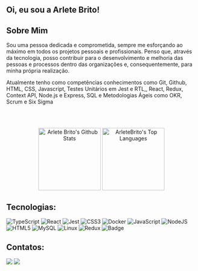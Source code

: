 ## Oi, eu sou a Arlete Brito!

##  Sobre Mim
  
</div>

Sou uma pessoa dedicada e comprometida, sempre me esforçando ao máximo em todos os projetos pessoais e profissionais. Penso que, através da tecnologia, posso contribuir para o desenvolvimento e melhoria das pessoas e processos dentro das organizações e, consequentemente, para minha própria realização.

Atualmente tenho como competências conhecimentos como Git, Github, HTML, CSS, Javascript, Testes Unitários em Jest e RTL,, React, Redux, Context API, Node.js e Express, SQL  e Metodologias Ágeis como OKR, Scrum e Six Sigma

<br>

##

<div align="center">
<a href="https://github.com/ArleteBrito/github-readme-stats"><img height="165em" alt="Arlete Brito's Github Stats" src="https://github-readme-stats-sigma-five.vercel.app/api?username=ArleteBrito&show_icons=true&count_private=true&theme=dracula&hide_border=true&bg_color=0D1117" /></a>
<a href="https://github.com/ArleteBrito/github-readme-stats"><img height="165em" alt="ArleteBrito's Top Languages" src="https://github-readme-stats-sigma-five.vercel.app/api/top-langs/?username=ArleteBrito&langs_count=8&count_private=true&layout=compact&theme=dracula&hide_border=true&bg_color=0D1117"/>
</a>
</div>

## Tecnologias:

</div>
  
![TypeScript](https://img.shields.io/badge/typescript-%23007ACC.svg?style=for-the-badge&logo=typescript&logoColor=white)
![React](https://img.shields.io/badge/react-%2320232a.svg?style=for-the-badge&logo=react&logoColor=%2361DAFB)
![Jest](https://img.shields.io/badge/-jest-%23C21325?style=for-the-badge&logo=jest&logoColor=white)
![CSS3](https://img.shields.io/badge/css3-%231572B6.svg?style=for-the-badge&logo=css3&logoColor=white)
![Docker](https://img.shields.io/badge/docker-%230db7ed.svg?style=for-the-badge&logo=docker&logoColor=white)
![JavaScript](https://img.shields.io/badge/javascript-%23323330.svg?style=for-the-badge&logo=javascript&logoColor=%23F7DF1E)
![NodeJS](https://img.shields.io/badge/node.js-6DA55F?style=for-the-badge&logo=node.js&logoColor=white)
![HTML5](https://img.shields.io/badge/html5-%23E34F26.svg?style=for-the-badge&logo=html5&logoColor=white)
![MySQL](https://img.shields.io/badge/mysql-%2300f.svg?style=for-the-badge&logo=mysql&logoColor=white)
![Linux](https://img.shields.io/badge/Linux-FCC624?style=for-the-badge&logo=linux&logoColor=black)
![Redux](https://img.shields.io/badge/redux-%23593d88.svg?style=for-the-badge&logo=redux&logoColor=white)
![Badge](https://img.shields.io/badge/-SASS-CC6699?style=for-the-badge&logo=sass&logoColor=white)

## Contatos:
<div> 
 
  <a href = "mailto:arletebrittto@gmail.com"><img src="https://img.shields.io/badge/-Gmail-%23333?style=for-the-badge&logo=gmail&logoColor=white" target="_blank"></a>
  <a href="https://www.linkedin.com/in/arlete-brito/" target="_blank"><img src="https://img.shields.io/badge/-LinkedIn-%230077B5?style=for-the-badge&logo=linkedin&logoColor=white" target="_blank"></a> 
  
</div>



  
 


